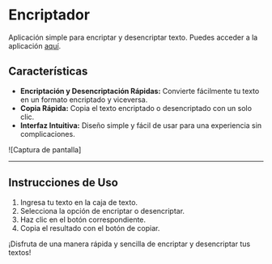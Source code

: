 # Encriptador

Aplicación simple para encriptar y desencriptar texto. Puedes acceder a la aplicación [aquí](https://manudevz.github.io/encriptador/).

## Características

- **Encriptación y Desencriptación Rápidas:** Convierte fácilmente tu texto en un formato encriptado y viceversa.
- **Copia Rápida:** Copia el texto encriptado o desencriptado con un solo clic.
- **Interfaz Intuitiva:** Diseño simple y fácil de usar para una experiencia sin complicaciones.

![Captura de pantalla]
<img src="https://prnt.sc/T7p2M_47agWE" alt="">


---

## Instrucciones de Uso

1. Ingresa tu texto en la caja de texto.
2. Selecciona la opción de encriptar o desencriptar.
3. Haz clic en el botón correspondiente.
4. Copia el resultado con el botón de copiar.

¡Disfruta de una manera rápida y sencilla de encriptar y desencriptar tus textos!
